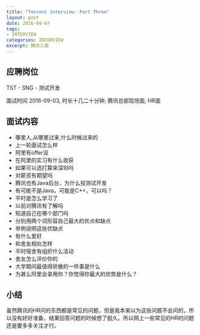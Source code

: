 ```yaml
---
title: "Tencent Interview: Part Three"
layout: post
date: 2016-09-07
tags:
- INTERVIEW
categories: INTERVIEW
excerpt: 腾讯三面
---
```


## 应聘岗位

TST - SNG - 测试开发

面试时间 2016-09-03, 时长十几二十分钟; 腾讯总部现场面; HR面


## 面试内容

- 哪里人,从哪里过来,什么时候过来的
- 上一轮面试怎么样
- 阿里有offer没
- 在阿里的实习有什么收获
- 如果可以选打算来深圳吗
- 对薪资有期望吗
- 腾讯也有Java后台，为什么投测试开发
- 有可能不是Java，可能是C++，可以吗？
- 平时是怎么学习了
- 以前对腾讯有了解吗
- 知道自己在哪个部门吗
- 分别用两个词形容自己最大的优点和缺点
- 举例说明这些优缺点
- 有什么爱好
- 和舍友相处怎样
- 平时宿舍有组织什么活动
- 舍友怎么评价你的
- 大学期间最值得骄傲的一件事是什么
- 为甚么阿里会录用你？你觉得你最大的优势是什么？


## 小结

虽然腾讯的HR问的东西都是常见的问题，但是我本来以为这些问题不会问的，所以没有好好准备，结果回答问题的时候想了挺久。所以网上一些常见的HR的问题还是要多多关注才行。